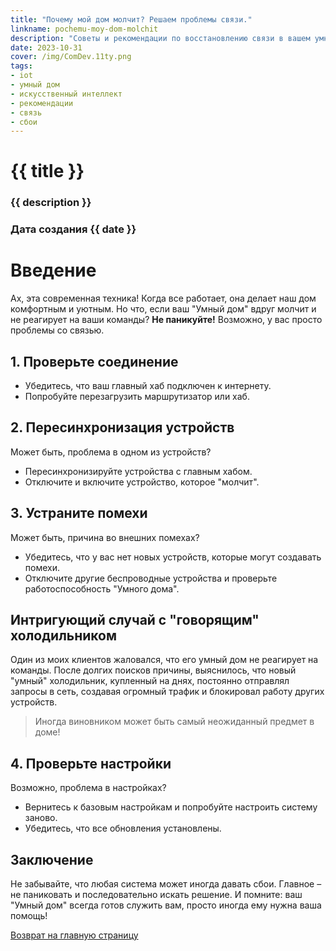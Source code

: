 ```yaml
---
title: "Почему мой дом молчит? Решаем проблемы связи."
linkname: pochemu-moy-dom-molchit
description: "Советы и рекомендации по восстановлению связи в вашем умном доме."
date: 2023-10-31
cover: /img/ComDev.11ty.png
tags: 
- iot
- умный дом
- искусственный интеллект
- рекомендации
- связь
- сбои
---
```


# {{ title }}
### {{ description }}
### Дата создания {{ date }}

# Введение

Ах, эта современная техника! Когда все работает, она делает наш дом комфортным и уютным. Но что, если ваш "Умный дом" вдруг молчит и не реагирует на ваши команды? **Не паникуйте!** Возможно, у вас просто проблемы со связью.

## 1. Проверьте соединение

* Убедитесь, что ваш главный хаб подключен к интернету.
* Попробуйте перезагрузить маршрутизатор или хаб.

## 2. Пересинхронизация устройств

Может быть, проблема в одном из устройств?

* Пересинхронизируйте устройства с главным хабом.
* Отключите и включите устройство, которое "молчит".

## 3. Устраните помехи

Может быть, причина во внешних помехах?

* Убедитесь, что у вас нет новых устройств, которые могут создавать помехи.
* Отключите другие беспроводные устройства и проверьте работоспособность "Умного дома".

## Интригующий случай с "говорящим" холодильником

Один из моих клиентов жаловался, что его умный дом не реагирует на команды. После долгих поисков причины, выяснилось, что новый "умный" холодильник, купленный на днях, постоянно отправлял запросы в сеть, создавая огромный трафик и блокировал работу других устройств. 

> Иногда виновником может быть самый неожиданный предмет в доме!

## 4. Проверьте настройки

Возможно, проблема в настройках?

* Вернитесь к базовым настройкам и попробуйте настроить систему заново.
* Убедитесь, что все обновления установлены.

## Заключение

Не забывайте, что любая система может иногда давать сбои. Главное – не паниковать и последовательно искать решение. И помните: ваш "Умный дом" всегда готов служить вам, просто иногда ему нужна ваша помощь!

[Возврат на главную страницу](/)
